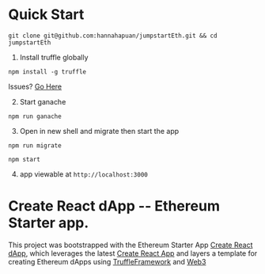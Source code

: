 # Quick Start
```
git clone git@github.com:hannahapuan/jumpstartEth.git && cd jumpstartEth
```
1. Install truffle globally
```
npm install -g truffle
```
Issues? [Go Here](https://docs.npmjs.com/getting-started/installing-npm-packages-globally)


2. Start ganache
```
npm run ganache
```
3. Open in new shell and migrate then start the app
```
npm run migrate
```
```
npm start
```
4. app viewable at `http://localhost:3000`

# Create React dApp -- Ethereum Starter app.

This project was bootstrapped with the Ethereum Starter App [Create React dApp](https://github.com/mjhm/create-react-dapp), which leverages the latest [Create React App](./REACT.md) and layers a template for creating Ethereum dApps using [TruffleFramework](http://truffleframework.com/docs/) and [Web3](https://github.com/ethereum/wiki/wiki/JavaScript-API)
